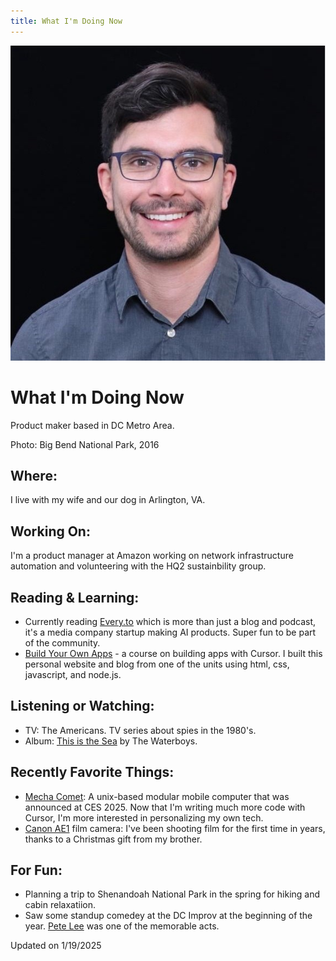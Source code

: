 ```yaml
---
title: What I'm Doing Now
---
```


<div class="hero">
    <img src="/assets/images/profile.jpeg" alt="Jacob Poterbin" class="profile-image">
    <div class="hero-content">
        <h1>What I'm Doing Now</h1>
        <p>Product maker based in DC Metro Area.</p>
        <p class="photo-caption">Photo: Big Bend National Park, 2016</p>
    </div>
</div>

## Where:
I live with my wife and our dog in Arlington, VA.

## Working On:
I'm a product manager at Amazon working on network infrastructure automation and volunteering with the HQ2 sustainbility group.

## Reading & Learning:
- Currently reading [Every.to](https://every.to) which is more than just a blog and podcast, it's a media company startup making AI products. Super fun to be part of the community.
- <a href="https://buildyourownapps.ai">Build Your Own Apps</a> - a course on building apps with Cursor. I built this personal website and blog from one of the units using html, css, javascript, and node.js.

## Listening or Watching:
- TV: The Americans. TV series about spies in the 1980's.
- Album: [This is the Sea](https://open.spotify.com/album/0LoiHiWrQr7b0a4wlYVqSh?si=SQ-mYrhOSUKRhLLN74pR6Q) by The Waterboys.

## Recently Favorite Things:
- <a href="https://mecha.so/comet">Mecha Comet</a>: A unix-based modular mobile computer that was announced at CES 2025. Now that I'm writing much more code with Cursor, I'm more interested in personalizing my own tech.
- <a href="https://en.wikipedia.org/wiki/Canon_AE-1">Canon AE1</a> film camera: I've been shooting film for the first time in years, thanks to a Christmas gift from my brother.

## For Fun:
- Planning a trip to Shenandoah National Park in the spring for hiking and cabin relaxatiion.
- Saw some standup comedey at the DC Improv at the beginning of the year. <a href="https://petelee.net">Pete Lee</a> was one of the memorable acts.

Updated on 1/19/2025
